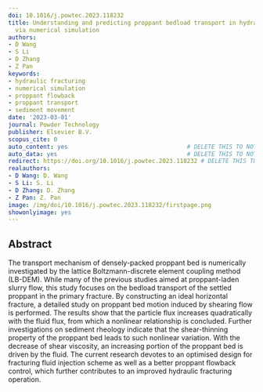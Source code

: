 ```yaml
---
doi: 10.1016/j.powtec.2023.118232
title: Understanding and predicting proppant bedload transport in hydraulic fracture
  via numerical simulation
authors:
- D Wang
- S Li
- D Zhang
- Z Pan
keywords:
- hydraulic fracturing
- numerical simulation
- proppant flowback
- proppant transport
- sediment movement
date: '2023-03-01'
journal: Powder Technology
publisher: Elsevier B.V.
scopus_cite: 0
auto_content: yes                                  # DELETE THIS TO NOT AUTO GENERATE CONTENT
auto_data: yes                                     # DELETE THIS TO NOT AUTO GENERATE METADATA
redirect: https://doi.org/10.1016/j.powtec.2023.118232 # DELETE THIS TO NOT REDIRECT
realauthors:
- D Wang: D. Wang
- S Li: S. Li
- D Zhang: D. Zhang
- Z Pan: Z. Pan
image: /img/doi/10.1016/j.powtec.2023.118232/firstpage.png
showonlyimage: yes
---
```



## Abstract
The transport mechanism of densely-packed proppant bed is numerically investigated by the lattice Boltzmann-discrete element coupling method (LB-DEM). While many of the previous studies aimed at proppant-laden slurry flow, this study focuses on the bedload transport of the settled proppant in the primary fracture. By constructing an ideal horizontal fracture, a detailed study on proppant bed motion induced by shearing flow is performed. The results show that the particle flux increases quadratically with the fluid flux, from which a nonlinear relationship is concluded. Further investigations on sediment rheology indicate that the shear-thinning property of the proppant bed leads to such nonlinear variation. With the decrease of shear viscosity, an increasing portion of the proppant bed is driven by the fluid. The current research devotes to an optimised design for fracturing fluid injection scheme as well as a better proppant flowback control, which further contributes to an improved hydraulic fracturing operation.
